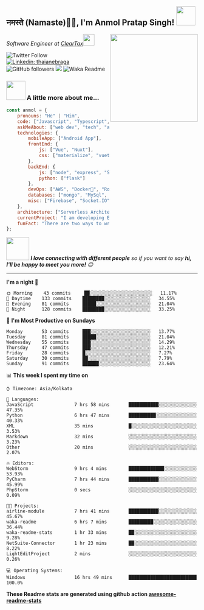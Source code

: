<h2>नमस्ते (Namaste)🙏🏻, I'm Anmol Pratap Singh! <img src="https://media.giphy.com/media/12oufCB0MyZ1Go/giphy.gif" width="50"></h2>
<img align='right' src="https://media.giphy.com/media/M9gbBd9nbDrOTu1Mqx/giphy.gif" width="230">
<p><em>Software Engineer at <a href="http://www.cleartax.in">ClearTax</a><img src="https://media.giphy.com/media/WUlplcMpOCEmTGBtBW/giphy.gif" width="30"> 
</em></p>

![Twitter Follow](https://img.shields.io/twitter/follow/misteranmol?label=Follow)
[![Linkedin: thaianebraga](https://img.shields.io/badge/-anmol-blue?style=flat-square&logo=Linkedin&logoColor=white&link=https://www.linkedin.com/in/anmol-p-singh/)](https://www.linkedin.com/in/anmol-p-singh/)
![GitHub followers](https://img.shields.io/github/followers/anmol098?label=Follow&style=social)
![](https://visitor-badge.glitch.me/badge?page_id=anmol098.anmol098)
![Waka Readme](https://github.com/anmol098/anmol098/workflows/Waka%20Readme/badge.svg)

### <img src="https://media.giphy.com/media/VgCDAzcKvsR6OM0uWg/giphy.gif" width="50"> A little more about me...  

```javascript
const anmol = {
    pronouns: "He" | "Him",
    code: ["Javascript", "Typescript", "Python", "Java", "php"],
    askMeAbout: ["web dev", "tech", "app dev", "photography"],
    technologies: {
        mobileApp: ["Android App"],
        frontEnd: {
            js: ["Vue", "Nuxt"],
            css: ["materialize", "vuetify", "bootstrap"]
        },
        backEnd: {
            js: ["node", "express", "SuiteScript"],
            python: ["flask"]
        },
        devOps: ["AWS", "Docker🐳", "Route53", "Nginx"],
        databases: ["mongo", "MySql", "sqlite"],
        misc: ["Firebase", "Socket.IO", "selenium", "open-cv", "php", "SuiteApp"]
    },
    architecture: ["Serverless Architecture", "Progressive web applications", "Single page applications"],
    currentProject: "I am developing Extension for NetSuite using SuiteScript2.0",
    funFact: "There are two ways to write error-free programs; only the third one works"
};
```

<img src="https://media.giphy.com/media/LnQjpWaON8nhr21vNW/giphy.gif" width="60"> <em><b>I love connecting with different people</b> so if you want to say <b>hi, I'll be happy to meet you more!</b> 😊</em>

---
<!--START_SECTION:waka-->
**I'm a night 🦉** 

```text
🌞 Morning    43 commits     ██░░░░░░░░░░░░░░░░░░░░░░░   11.17% 
🌆 Daytime    133 commits    ████████░░░░░░░░░░░░░░░░░   34.55% 
🌃 Evening    81 commits     █████░░░░░░░░░░░░░░░░░░░░   21.04% 
🌙 Night      128 commits    ████████░░░░░░░░░░░░░░░░░   33.25%

```
📅 **I'm Most Productive on Sundays** 

```text
Monday       53 commits     ███░░░░░░░░░░░░░░░░░░░░░░   13.77% 
Tuesday      81 commits     █████░░░░░░░░░░░░░░░░░░░░   21.04% 
Wednesday    55 commits     ███░░░░░░░░░░░░░░░░░░░░░░   14.29% 
Thursday     47 commits     ███░░░░░░░░░░░░░░░░░░░░░░   12.21% 
Friday       28 commits     █░░░░░░░░░░░░░░░░░░░░░░░░   7.27% 
Saturday     30 commits     ██░░░░░░░░░░░░░░░░░░░░░░░   7.79% 
Sunday       91 commits     ██████░░░░░░░░░░░░░░░░░░░   23.64%

```


📊 **This week I spent my time on** 

```text
⌚︎ Timezone: Asia/Kolkata

💬 Languages: 
JavaScript               7 hrs 58 mins       ███████████░░░░░░░░░░░░░░   47.35% 
Python                   6 hrs 47 mins       ██████████░░░░░░░░░░░░░░░   40.33% 
XML                      35 mins             █░░░░░░░░░░░░░░░░░░░░░░░░   3.53% 
Markdown                 32 mins             ░░░░░░░░░░░░░░░░░░░░░░░░░   3.23% 
Other                    20 mins             ░░░░░░░░░░░░░░░░░░░░░░░░░   2.07%

🔥 Editors: 
WebStorm                 9 hrs 4 mins        █████████████░░░░░░░░░░░░   53.93% 
PyCharm                  7 hrs 44 mins       ███████████░░░░░░░░░░░░░░   45.99% 
PhpStorm                 0 secs              ░░░░░░░░░░░░░░░░░░░░░░░░░   0.09%

🐱‍💻 Projects: 
airline-module           7 hrs 41 mins       ███████████░░░░░░░░░░░░░░   45.67% 
waka-readme              6 hrs 7 mins        █████████░░░░░░░░░░░░░░░░   36.44% 
waka-readme-stats        1 hr 33 mins        ██░░░░░░░░░░░░░░░░░░░░░░░   9.28% 
NetSuite-Connector       1 hr 23 mins        ██░░░░░░░░░░░░░░░░░░░░░░░   8.22% 
LightEditProject         2 mins              ░░░░░░░░░░░░░░░░░░░░░░░░░   0.26%

💻 Operating Systems: 
Windows                  16 hrs 49 mins      █████████████████████████   100.0%

```


<!--END_SECTION:waka-->

**These Readme stats are generated using github action [awesome-readme-stats](https://github.com/anmol098/waka-readme-stats)**
